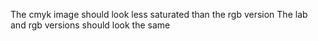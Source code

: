 The cmyk image should look less saturated than the rgb version
The lab and rgb versions should look the same
